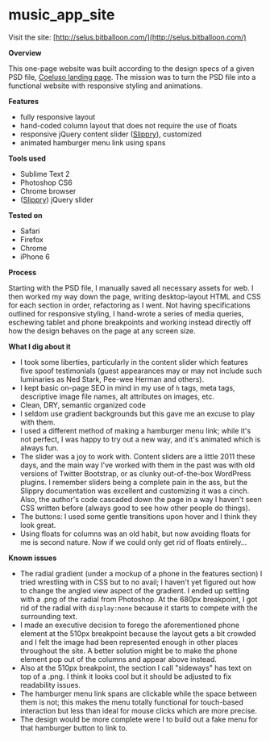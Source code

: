 # music_app_site

Visit the site: [http://selus.bitballoon.com/](http://selus.bitballoon.com/)

**Overview**

This one-page website was built according to the design specs of a given PSD file, [Coeluso landing page](https://www.behance.net/gallery/30778403/Coeluso-Mobile-and-Landing-Page). The mission was to turn the PSD file into a functional website with responsive styling and animations. 

**Features**
- fully responsive layout
- hand-coded column layout that does not require the use of floats
- responsive jQuery content slider ([Slippry](http://slippry.com/)), customized 
- animated hamburger menu link using spans

**Tools used**
- Sublime Text 2
- Photoshop CS6
- Chrome browser
- ([Slippry](http://slippry.com/)) jQuery slider

**Tested on**
- Safari
- Firefox
- Chrome
- iPhone 6

**Process**

Starting with the PSD file, I manually saved all necessary assets for web. I then worked my way down the page, writing desktop-layout HTML and CSS for each section in order, refactoring as I went. Not having specifications outlined for responsive styling, I hand-wrote a series of media queries, eschewing tablet and phone breakpoints and working instead directly off how the design behaves on the page at any screen size. 

**What I dig about it**
- I took some liberties, particularly in the content slider which features five spoof testimonials (guest appearances may or may not include such luminaries as Ned Stark, Pee-wee Herman and others).
- I kept basic on-page SEO in mind in my use of `h` tags, meta tags, descriptive image file names, alt attributes on images, etc.
- Clean, DRY, semantic organized code 
- I seldom use gradient backgrounds but this gave me an excuse to play with them. 
- I used a different method of making a hamburger menu link; while it's not perfect, I was happy to try out a new way, and it's animated which is always fun.
- The slider was a joy to work with. Content sliders are a little 2011 these days, and the main way I've worked with them in the past was with old versions of Twitter Bootstrap, or as clunky out-of-the-box WordPress plugins. I remember sliders being a complete pain in the ass, but the Slippry documentation was excellent and customizing it was a cinch. Also, the author's code cascaded down the page in a way I haven't seen CSS written before (always good to see how other people do things).
- The buttons: I used some gentle transitions upon hover and I think they look great.
- Using floats for columns was an old habit, but now avoiding floats for me is second nature. Now if we could only get rid of floats entirely...

**Known issues**
- The radial gradient (under a mockup of a phone in the features section) I tried wrestling with in CSS but to no avail; I haven't yet figured out how to change the angled view aspect of the gradient. I ended up settling with a .png of the radial from Photoshop. At the 680px breakpoint, I got rid of the radial with `display:none` because it starts to compete with the surrounding text. 
- I made an executive decision to forego the aforementioned phone element at the 510px breakpoint because the layout gets a bit crowded and I felt the image had been represented enough in other places throughout the site. A better solution might be to make the phone element pop out of the columns and appear above instead. 
- Also at the 510px breakpoint, the section I call "sideways" has text on top of a .png. I think it looks cool but it should be adjusted to fix readability issues.
- The hamburger menu link spans are clickable while the space between them is not; this makes the menu totally functional for touch-based interaction but less than ideal for mouse clicks which are more precise.
- The design would be more complete were I to build out a fake menu for that hamburger button to link to. 
